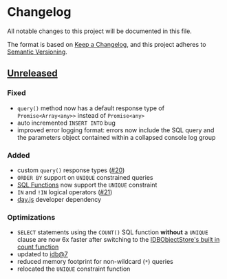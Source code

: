 # Changelog

All notable changes to this project will be documented in this file.

The format is based on [Keep a Changelog](https://keepachangelog.com/en/1.0.0/),
and this project adheres to [Semantic Versioning](https://semver.org/spec/v2.0.0.html).

## [Unreleased]

### Fixed

-   `query()` method now has a default response type of `Promise<Array<any>>` instead of `Promise<any>`
-   auto incremented `INSERT INTO` bug
-   improved error logging format: errors now include the SQL query and the parameters object contained within a collapsed console log group

### Added

-   custom `query()` response types ([#20](https://github.com/codewithkyle/jsql/issues/20))
-   `ORDER BY` support on `UNIQUE` constrained queries
-   [SQL Functions](https://jsql.codewithkyle.com/clauses-and-operators/sql-functions) now support the `UNIQUE` constraint
-   `IN` and `!IN` logical operators ([#21](https://github.com/codewithkyle/jsql/issues/21))
-   [day.js](https://day.js.org/en/) developer dependency

### Optimizations

-   `SELECT` statements using the `COUNT()` SQL function **without** a `UNIQUE` clause are now 6x faster after switching to the [IDBObjectStore's built in count function](https://developer.mozilla.org/en-US/docs/Web/API/IDBObjectStore/count)
-   updated to [idb@7](https://github.com/jakearchibald/idb/releases/tag/v7.0.0)
-   reduced memory footprint for non-wildcard (`*`) queries
-   relocated the `UNIQUE` constraint function

[unreleased]: https://github.com/codewithkyle/jsql/compare/v1.1.2...HEAD
[1.1.2]: https://github.com/codewithkyle/jsql/compare/v1.1.1...v1.1.2
[1.1.1]: https://github.com/codewithkyle/jsql/compare/v1.1.0...v1.1.1
[1.1.0]: https://github.com/codewithkyle/jsql/compare/v1.0.2...v1.1.0
[1.0.2]: https://github.com/codewithkyle/jsql/releases/tag/v1.0.2

